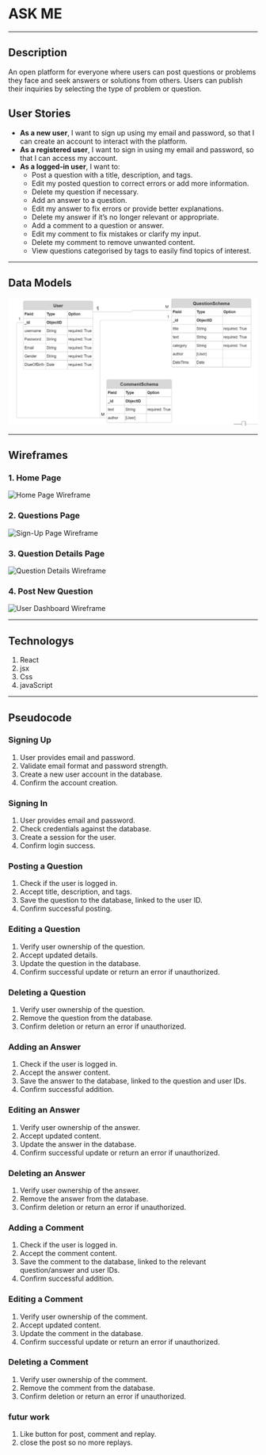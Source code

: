# ASK ME
---
## Description

An open platform for everyone where users can post questions or problems they face and seek answers or solutions from others. Users can publish their inquiries by selecting the type of problem or question.


## User Stories
- **As a new user**, I want to sign up using my email and password, so that I can create an account to interact with the platform.
- **As a registered user**, I want to sign in using my email and password, so that I can access my account.
- **As a logged-in user**, I want to:
  - Post a question with a title, description, and tags.
  - Edit my posted question to correct errors or add more information.
  - Delete my question if necessary.
  - Add an answer to a question.
  - Edit my answer to fix errors or provide better explanations.
  - Delete my answer if it’s no longer relevant or appropriate.
  - Add a comment to a question or answer.
  - Edit my comment to fix mistakes or clarify my input.
  - Delete my comment to remove unwanted content.
  - View questions categorised by tags to easily find topics of interest.

---

## Data Models
![ERD](assests/ERD.PNG)

---

## Wireframes
### 1. Home Page
![Home Page Wireframe](![image_720](https://github.com/user-attachments/assets/20bd2e74-e4ab-406a-822d-f6c8d3eac5d8)
)

### 2. Questions Page
![Sign-Up Page Wireframe](![image_720](https://github.com/user-attachments/assets/a890860e-8286-4a2c-a2f7-eb5ee5092f1c)
)

### 3. Question Details Page
![Question Details Wireframe](![image_720](https://github.com/user-attachments/assets/d91602ad-6502-4f6e-8119-3acfc79e3b42)
)

### 4. Post New Question
![User Dashboard Wireframe](![image_720](https://github.com/user-attachments/assets/e5c48fed-0ed0-461c-9541-d665c47b13a8)
)

---
## Technologys
1. React
2. jsx
3. Css
4. javaScript

---
## Pseudocode

### Signing Up
1. User provides email and password.
2. Validate email format and password strength.
3. Create a new user account in the database.
4. Confirm the account creation.

### Signing In
1. User provides email and password.
2. Check credentials against the database.
3. Create a session for the user.
4. Confirm login success.

### Posting a Question
1. Check if the user is logged in.
2. Accept title, description, and tags.
3. Save the question to the database, linked to the user ID.
4. Confirm successful posting.

### Editing a Question
1. Verify user ownership of the question.
2. Accept updated details.
3. Update the question in the database.
4. Confirm successful update or return an error if unauthorized.

### Deleting a Question
1. Verify user ownership of the question.
2. Remove the question from the database.
3. Confirm deletion or return an error if unauthorized.

### Adding an Answer
1. Check if the user is logged in.
2. Accept the answer content.
3. Save the answer to the database, linked to the question and user IDs.
4. Confirm successful addition.

### Editing an Answer
1. Verify user ownership of the answer.
2. Accept updated content.
3. Update the answer in the database.
4. Confirm successful update or return an error if unauthorized.

### Deleting an Answer
1. Verify user ownership of the answer.
2. Remove the answer from the database.
3. Confirm deletion or return an error if unauthorized.

### Adding a Comment
1. Check if the user is logged in.
2. Accept the comment content.
3. Save the comment to the database, linked to the relevant question/answer and user IDs.
4. Confirm successful addition.

### Editing a Comment
1. Verify user ownership of the comment.
2. Accept updated content.
3. Update the comment in the database.
4. Confirm successful update or return an error if unauthorized.

### Deleting a Comment
1. Verify user ownership of the comment.
2. Remove the comment from the database.
3. Confirm deletion or return an error if unauthorized.



### futur work 
1. Like button for post, comment and replay.
2. close the post so no more replays.
